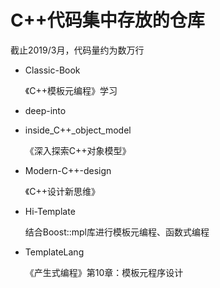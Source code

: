 # C++代码集中存放的仓库

截止2019/3月，代码量约为数万行

- Classic-Book

   《C++模板元编程》学习


- deep-into
- inside_C++_object_model

  《深入探索C++对象模型》



- Modern-C++-design

  《C++设计新思维》
  

- Hi-Template

  结合Boost::mpl库进行模板元编程、函数式编程


- TemplateLang

  《产生式编程》第10章：模板元程序设计


